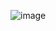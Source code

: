 ![image](https://github.com/Bonfire-Org/.github/assets/136639736/2e90659f-de70-49ef-9de4-0ab008fb6b7c)
